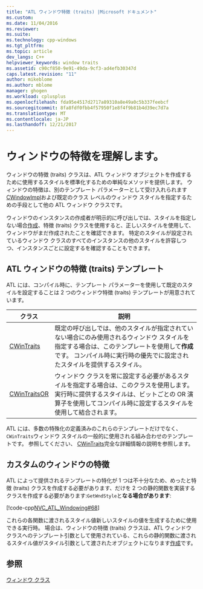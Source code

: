 ```yaml
---
title: "ATL ウィンドウ特徴 (traits) |Microsoft ドキュメント"
ms.custom: 
ms.date: 11/04/2016
ms.reviewer: 
ms.suite: 
ms.technology: cpp-windows
ms.tgt_pltfrm: 
ms.topic: article
dev_langs: C++
helpviewer_keywords: window traits
ms.assetid: c90cf850-9e91-49da-9cf3-ad4efb30347d
caps.latest.revision: "11"
author: mikeblome
ms.author: mblome
manager: ghogen
ms.workload: cplusplus
ms.openlocfilehash: fda95e4517d2717a89310a8e49a0c5b337feebcf
ms.sourcegitcommit: 8fa8fdf0fbb4f57950f1e8f4f9b81b4d39ec7d7a
ms.translationtype: MT
ms.contentlocale: ja-JP
ms.lasthandoff: 12/21/2017
---
```

# <a name="understanding-window-traits"></a>ウィンドウの特徴を理解します。
ウィンドウの特徴 (traits) クラスは、ATL ウィンドウ オブジェクトを作成するために使用するスタイルを標準化するための単純なメソッドを提供します。 ウィンドウの特徴は、別のテンプレート パラメーターとして受け入れられます[CWindowImpl](../atl/reference/cwindowimpl-class.md)および既定のクラス レベルのウィンドウ スタイルを指定するための手段として他の ATL ウィンドウ クラスです。  
  
 ウィンドウのインスタンスの作成者が明示的に呼び出しでは、スタイルを指定しない場合[作成](../atl/reference/cwindowimpl-class.md#create)、特徴 (traits) クラスを使用すると、正しいスタイルを使用して、ウィンドウがまだ作成されたことを確認できます。 特定のスタイルが設定されているウィンドウ クラスのすべてのインスタンスの他のスタイルを許容しつつ、インスタンスごとに設定するを確認することもできます。  
  
## <a name="atl-window-traits-templates"></a>ATL ウィンドウの特徴 (traits) テンプレート  
 ATL には、コンパイル時に、テンプレート パラメーターを使用して既定のスタイルを設定することは 2 つのウィンドウ特徴 (traits) テンプレートが用意されています。  
  
|クラス|説明|  
|-----------|-----------------|  
|[CWinTraits](../atl/reference/cwintraits-class.md)|既定の呼び出しでは、他のスタイルが指定されていない場合にのみ使用されるウィンドウ スタイルを指定する場合は、このテンプレートを使用して**作成**です。 コンパイル時に実行時の優先でに設定されたスタイルを提供するスタイル。|  
|[CWinTraitsOR](../atl/reference/cwintraitsor-class.md)|ウィンドウ クラスを常に設定する必要があるスタイルを指定する場合は、このクラスを使用します。 実行時に提供するスタイルは、ビットごとの OR 演算子を使用してコンパイル時に設定するスタイルを使用して結合されます。|  
  
 ATL には、多数の特殊化の定義済みのこれらのテンプレートだけでなく、`CWinTraits`ウィンドウ スタイルの一般的に使用される組み合わせのテンプレートです。 参照してください、 [CWinTraits](../atl/reference/cwintraits-class.md)完全な詳細情報の説明を参照します。  
  
## <a name="custom-window-traits"></a>カスタムのウィンドウの特徴  
 ATL によって提供されるテンプレートの特化が 1 つは不十分なため、めったと特徴 (traits) クラスを作成する必要があります、だけを 2 つの静的関数を実装するクラスを作成する必要があります:`GetWndStyle`と**なる場合があります**:  
  
 [!code-cpp[NVC_ATL_Windowing#68](../atl/codesnippet/cpp/understanding-window-traits_1.h)]  
  
 これらの各関数に渡されるスタイル値新しいスタイルの値を生成するために使用できる実行時。 場合は、ウィンドウの特徴 (traits) クラスは、ATL ウィンドウ クラスへのテンプレート引数として使用されている、これらの静的関数に渡されるスタイル値がスタイル引数として渡されたオブジェクトになります[作成](../atl/reference/cwindowimpl-class.md#create)です。  
  
## <a name="see-also"></a>参照  
 [ウィンドウ クラス](../atl/atl-window-classes.md)

